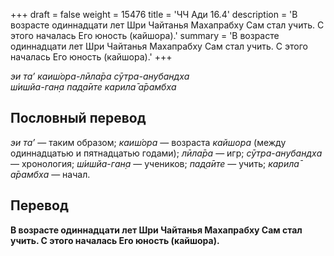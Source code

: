 +++
draft = false
weight = 15476
title = 'ЧЧ Ади 16.4'
description = 'В возрасте одиннадцати лет Шри Чайтанья Махапрабху Сам стал учить. С этого началась Его юность (кайшора).'
summary = 'В возрасте одиннадцати лет Шри Чайтанья Махапрабху Сам стал учить. С этого началась Его юность (кайшора).'
+++

_эи та’ каиш́ора-лӣла̄ра сӯтра-анубандха  
ш́ишйа-ган̣а пад̣а̄ите карила̄ а̄рамбха_

## Пословный перевод

_эи_ _та’_ — таким образом; _каиш́ора_ — возраста _кайшора_ (между одиннадцатью и пятнадцатью годами); _лӣла̄ра_ — игр; _сӯтра_\-_анубандха_ — хронология; _ш́ишйа_\-_ган̣а_ — учеников; _пад̣а̄ите_ — учить; _карила̄_ _а̄рамбха_ — начал.

## Перевод

**В возрасте одиннадцати лет Шри Чайтанья Махапрабху Сам стал учить. С этого началась Его юность (кайшора).**
